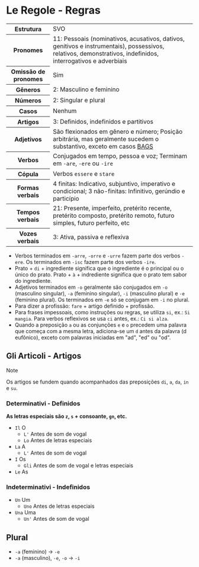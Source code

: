 # Le Regole - Regras

<table>
    <tr>
        <th>Estrutura</th>
        <td>SVO</td>
    </tr>
    <tr>
        <th>Pronomes</th>
        <td>11: Pessoais (nominativos, acusativos, dativos, genitivos e instrumentais), possessivos, relativos, demonstrativos, indefinidos, interrogativos e adverbiais</td>
    </tr>
    <tr>
        <th>Omissão de pronomes</th>
        <td>Sim</td>
    </tr>
    <tr>
        <th>Gêneros</th>
        <td>2: Masculino e feminino</td>
    </tr>
    <tr>
        <th>Números</th>
        <td>2: Singular e plural</td>
    </tr>
    <tr>
        <th>Casos</th>
        <td>Nenhum</td>
    </tr>
    <tr>
        <th>Artigos</th>
        <td>3: Definidos, indefinidos e partitivos</td>
    </tr>
    <tr>
        <th>Adjetivos</th>
        <td>São flexionados em gênero e número; Posição arbitrária, mas geralmente sucedem o substantivo, exceto em casos <a href="adjetivos.md">BAGS</a></td>
    </tr>
    <tr>
        <th>Verbos</th>
        <td>Conjugados em tempo, pessoa e voz; Terminam em <code>-are</code>, <code>-ere</code> ou <code>-ire</code></td>
    </tr>
    <tr>
        <th>Cópula</th>
        <td>Verbos <code>essere</code> e <code>stare</code></td>
    </tr>
    <tr>
        <th>Formas verbais</th>
        <td>4 finitas: Indicativo, subjuntivo, imperativo e condicional; 3 não-finitas: Infinitivo, gerúndio e particípio</td>
    </tr>
    <tr>
        <th>Tempos verbais</th>
        <td>21: Presente, imperfeito, pretérito recente, pretérito composto, pretérito remoto, futuro simples, futuro perfeito, etc</td>
    </tr>
    <tr>
        <th>Vozes verbais</th>
        <td>3: Ativa, passiva e reflexiva</td>
    </tr>
</table>

-   Verbos terminados em `-arre`, `-orre` e `-urre` fazem parte dos verbos `-ere`. Os terminados em `-isc` fazem parte dos verbos `-ire`.
-   Prato + `di` + ingrediente significa que o ingrediente é o principal ou o único do prato. Prato + `à` + indrediente significa que o prato tem sabor do ingrediente.
-   Adjetivos terminados em `-o` geralmente são conjugados em `-o` (masculino singular), `-a` (feminino singular), `-i` (masculino plural) e `-e` (feminino plural). Os terminados em `-e` só se conjugam em `-i` no plural.
-   Para dizer a profissão: `fare` + artigo definido + profissão.
-   Para frases impessoais, como instruções ou regras, se utiliza `si`, ex.: `Si mangia`. Para verbos reflexivos se usa `ci` antes, ex.: `Ci si alza`.
-   Quando a preposição `a` ou as conjunções `e` e `o` precedem uma palavra que começa com a mesma letra, adiciona-se um `d` antes da palavra (d eufônico), exceto com palavras iniciadas em "ad", "ed" ou "od".

## Gli Articoli - Artigos

> [!NOTE]
> Os artigos se fundem quando acompanhados das preposições `di`, `a`, `da`, `in` e `su`.

### Determinativi - Definidos

**As letras especiais são `z`, `s` + consoante, `gn`, etc.**

-   `Il` O
    -   `L'` Antes de som de vogal
    -   `Lo` Antes de letras especiais
-   `La` A
    -   `L'` Antes de som de vogal
-   `I` Os
    -   `Gli` Antes de som de vogal e letras especiais
-   `Le` As

### Indeterminativi - Indefinidos

-   `Un` Um
    -   `Uno` Antes de letras especiais
-   `Una` Uma
    -   `Un'` Antes de som de vogal

## Plural

-   `-a` (feminino) → `-e`
-   `-a` (masculino), `-e`, `-o` → `-i`

